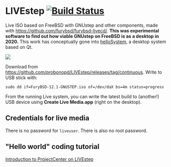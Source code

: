 # LIVEstep [![Build Status](https://api.cirrus-ci.com/github/probonopd/LIVEstep.svg)](https://cirrus-ci.com/github/furybsd/furybsd-livecd)

Live ISO based on FreeBSD with GNUstep and other components, made with https://github.com/furybsd/furybsd-livecd/. __This was experimental software to find out how viable GNUstep on FreeBSD is as a desktop in 2020.__ This work has conceptually gone into [helloSystem](https://hellosystem.github.io/docs/), a desktop system based on Qt.

![](https://user-images.githubusercontent.com/2480569/94470779-6be21e00-01c8-11eb-8fab-bbfc4c38d2e2.png)

Download from https://github.com/probonopd/LIVEstep/releases/tag/continuous. Write to USB stick with:

```
sudo dd if=FuryBSD-12.1-GNUSTEP.iso of=/dev/daX bs=4m status=progress
```

From the running Live system, you can write the latest build to (another!) USB device using __Create Live Media.app__ (right on the desktop).

## Credentials for live media

There is no password for `liveuser`. There is also no root password.

## "Hello world" coding tutorial

[Introduction to ProjectCenter on LIVEstep](https://peertube.co.uk/videos/watch/ec502a3d-e356-43cf-ba96-5bede68c81ae)
